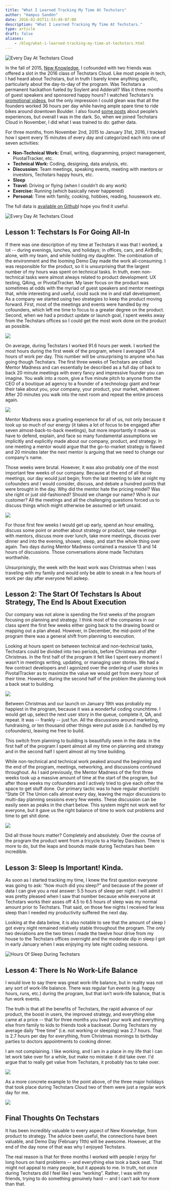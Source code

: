 ```yaml
---
title: "What I Learned Tracking My Time At Techstars"
author: "Hampus Sandén"
date: 2016-02-01T11:53:49-07:00
description: "What I Learned Tracking My Time At Techstars."
type: article
draft: false
aliases:
    - /blog/what-i-learned-tracking-my-time-at-techstars.html
---
```


![Every Day At Techstars Cloud](Popily-25.jpg)

In the fall of 2015, [New Knowledge](http://newknowledge.io/), I cofounded with two friends was offered a slot in the 2016 class of Techstars Cloud. Like most people in tech, I had heard about Techstars, but in truth I barely knew anything specific, particularly about the day-to-day of the program. Was Techstars a permanent hackathon fueled by Soylent and Adderall? Was it three months of guest speakers and sponsored happy hours? I watched Techstars's [promotional videos](https://vimeo.com/techstars/videos), but the only impression I could glean was that all the founders worked 36 hours per day while having ample spare time to ride bikes around downtown Boulder. I also found [some posts](https://www.quora.com/What-is-the-first-week-of-a-TechStars-program-like) about people’s experiences, but overall I was in the dark. So, when we joined Techstars Cloud in November, I did what I was trained to do: gather data.

For three months, from November 2nd, 2015 to January 31st, 2016, I tracked how I spent every 15 minutes of every day and categorized each into one of seven activities:

- **Non-Technical Work:** Email, writing, diagramming, project management, PivotalTracker, etc.
- **Technical Work:** Coding, designing, data analysis, etc.
- **Discussion:** Team meetings, speaking events, meeting with mentors or investors, Techstars happy hours, etc.
- **Sleep**
- **Travel:** Driving or flying (when I couldn’t do any work)
- **Exercise:** Running (which basically never happened)
- **Personal:** Time with family, cooking, hobbies, reading, housework etc.

The full data is [available on Github](https://github.com/hampussanden/techstars_timesheet)I hope you find it useful.

![Every Day At Techstars Cloud](1.png)

## Lesson 1: Techstars Is For Going All-In

If there was one description of my time at Techstars it was that I worked, a lot -- during evenings, lunches, and holidays; in offices, cars, and AirBnBs; alone, with my team, and while holding my daughter. The combination of the environment and the looming Demo Day made the work all-consuming. I was responsible for the product, so it is unsurprising that the largest number of my hours was spent on technical tasks. In truth, even non-technical tasks were almost always related to product development: UX testing, QAing, or PivotalTracker. My laser focus on the product was sometimes at odds with the myriad of guest speakers and mentor meetings that, while interesting and useful, could suck me in and stall development. As a company we started using two strategies to keep the product moving forward. First, most of the meetings and events were handled by my cofounders, which left me time to focus to a greater degree on the product. Second, when we had a product update or launch goal, I spent weeks away from the Techstars offices so I could get the most work done on the product as possible.

![](2.png)

On average, during Techstars I worked 91.6 hours per week. I worked the most hours during the first week of the program, where I averaged 17.4 hours of work per day. This number will be unsurprising to anyone who has going though Techstars. The first three weeks of Techstars are called Mentor Madness and can essentially be described as a full day of back to back 20 minute meetings with every fancy and impressive founder you can imagine. You walk into a room, give a five minute pitch to anyone from the CEO of a boutique ad agency to a founder of a technology giant and hear their take about you, your company, your product, your market, whatever. After 20 minutes you walk into the next room and repeat the entire process again.

![](3.png)

Mentor Madness was a grueling experience for all of us, not only because it took up so much of our energy (it takes a lot of focus to be engaged after seven almost-back-to-back meetings), but more importantly it made us have to defend, explain, and face so many fundamental assumptions we implicitly and explicitly made about our company, product, and strategy. In one meeting a mentor would argue that the go-to-market strategy is flawed and 20 minutes later the next mentor is arguing that we need to change our company's name.

Those weeks were brutal. However, it was also probably one of the most important few weeks of our company. Because at the end of all those meetings, our day would just begin; from the last meeting to late at night my cofounders and I would consider, discuss, and debate a hundred points that were brought in the day. Why did the mentor hate the pricing model? Was she right or just old-fashioned? Should we change our name? Who is our customer? All the meetings and all the challenging questions forced us to discuss things which might otherwise be assumed or left unsaid.

![](debrief-call.jpg)

For those first few weeks I would get up early, spend an hour emailing, discuss some point or another about strategy or product, take meetings with mentors, discuss more over lunch, take more meetings, discuss over dinner and into the evening, shower, sleep, and start the whole thing over again. Two days during Mentor Madness contained a massive 13 and 14 hours of discussions. Those conversations alone made Techstars worthwhile.

Unsurprisingly, the week with the least work was Christmas when I was traveling with my family and would only be able to sneak in a few hours of work per day after everyone fell asleep.

## Lesson 2: The Start Of Techstars Is About Strategy, The End Is About Execution

Our company was not alone is spending the first weeks of the program focusing on planning and strategy. I think most of the companies in our class spent the first few weeks either going back to the drawing board or mapping out a plan ahead. However, in December, the mid-point of the program there was a general shift from planning to execution.

Looking at hours spent on between technical and non-technical tasks, Techstars could be divided into two periods, before Christmas and after Christmas. In the first half of the program it felt like I spent every moment I wasn’t in meetings writing, updating, or managing user stories. We had a few contract developers and I agonized over the ordering of user stories in PivotalTracker as to maximize the value we would get from every hour of their time. However, during the second half of the problem the planning took a back seat to building.

![](4.png)

Between Christmas and our launch on January 19th was probably my happiest in the program, because it was a wonderful coding crunchtime. I would get up, select the next user story in the queue, complete it, QA, and repeat. It was -- frankly -- just fun. All the discussions around marketing, fundraising, or ten thousand other things were put aside (i.e. handled by my cofounders), leaving me free to build.

This switch from planning to building is beautifully seen in the data: in the first half of the program I spent almost all my time on planning and strategy and in the second half I spent almost all my time building.

While non-technical and technical work peaked around the beginning and the end of the program, meetings, networking, and discussions continued throughout. As I said previously, the Mentor Madness of the first three weeks took up a massive amount of time at the start of the program, but after those weeks my cofounders and I actively tried to give each other the space to get stuff done. Our primary tactic was to have regular short(ish) “State Of The Union calls almost every day, leaving the major discussions to multi-day planning sessions every few weeks. These discussion can be easily seen as peaks in the chart below. This system might not work well for everyone, but it gave us the right balance of time to work out problems and time to get shit done.

![](5.png)

Did all those hours matter? Completely and absolutely. Over the course of the program the product went from a tricycle to a Harley Davidson. There is more to do, but the leaps and bounds made during Techstars has been incredible.

## Lesson 3: Sleep Is Important! Kinda.

As soon as I started tracking my time, I knew the first question everyone was going to ask: “how much did you sleep?” and because of the power of data I can give you a real answer: 5.5 hours of sleep per night. I will admit I was pretty pleased when I saw that number because while everyone at Techstars works their asses off 4.5 to 6.5 hours of sleep was my normal amount prior to Techstars. That said, on those few nights I received far less sleep than I needed my productivity suffered the next day.

Looking at the data below, it is also notable to see that the amount of sleep I got every night remained relatively stable throughout the program. The only two deviations are the two times I made the twelve hour drive from my house to the Techstars offices overnight and the moderate dip in sleep I got in early January when I was enjoying my late night coding sessions.

![Hours Of Sleep During Techstars](6.png)

## Lesson 4: There Is No Work-Life Balance

I would love to say there was great work-life balance, but in reality was not any sort of work-life balance. There was regular fun events (e.g. happy hours, runs, etc.) during the program, but that isn’t work-life balance, that is fun work events.

The truth is that all the benefits of Techstars, the rapid advance of our product, the boost in users, the improved strategy, and everything else came at a price -- that for three months you lived your work and everything else from family to kids to friends took a backseat. During Techstars my average daily “free time” (i.e. not working or sleeping) was 2.7 hours. That is 2.7 hours per day for everything, from Christmas mornings to birthday parties to doctors appointments to cooking dinner.

I am not complaining. I like working, and I am in a place in my life that I can let work take over for a while, but make no mistake: it did take over. I'd argue that to really get value from Techstars, it probably has to take over.

![](7.png)

As a more concrete example to the point above, of the three major holidays that took place during Techstars Cloud two of them were just a regular work day for me.

![](8.png)

## Final Thoughts On Techstars

It has been incredibly valuable to every aspect of New Knowledge, from product to strategy. The advice been useful, the connections have been valuable, and Demo Day (February 11th) will be awesome. However, at the end of the day none of that was why I enjoyed Techstars.

The real reason is that for three months I worked with people I enjoy for long hours on hard problems -- and everything else took a back seat. That might not appeal to many people, but it appeals to me. In truth, not once during Techstars did I feel like I was “working”. Rather, I was with my friends, trying to do something genuinely hard -- and I can't ask for more than that.